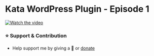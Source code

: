 # Kata WordPress Plugin - Episode 1

[![Watch the video](https://img.youtube.com/vi/xbTiYXXkF-w/maxresdefault.jpg)](https://youtu.be/xbTiYXXkF-w)

### ⭐️ Support & Contribution
- Help support me by giving a 🌟 or [donate](https://agungsundoro.ddns.net)